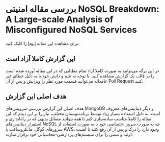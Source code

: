 # بررسی مقاله امنیتی NoSQL Breakdown: A Large-scale Analysis of Misconfigured NoSQL Services

برای مشاهده این مقاله [اینجا](https://jinblack.it/static/files/nosql.pdf) را
کلیک کنید.

## این گزارش کاملا آزاد است

در این برگه می‌توانید به صورت کاملا آزاد تمام مطالبی که در این مقاله آورده شده
است را در قالب یک گزارش مشاهده کنید. با توجه به علم و دانش خود یا به دلیل خطای
غیر عامدانه می‌توانید قسمت مورد نظر را ویرایش و پس از آن Pull Request کنید.

## هدف اصلی این گزارش

هدف اصلی این گزارش بررسی سرویس‌های MongoDB و دیگر دیتابیس‌های معروف است. به دلیل
استفاده بسیار زیاد توسط برنامه‌نویسان مختلف، نیاز را بر این دیدم که این مقاله را
کاملا مناسب ساده‌سازی کنم تا همه بتوانند مسائل بدیهی که در راه‌اندازی و استقرار
دیتابیس‌های NoSQL چه به صورت سرور اختصاصی خود یا به صورت استفاده از سرور‌های
گوگل، مایکروسافت یا AWS، وجود دارد را درک و پس از آن رفع کنند تا امنیت اولیه و
نسبی را برای سیستم‌های پردازشی-محاسباتی خود برقرار سازند.
